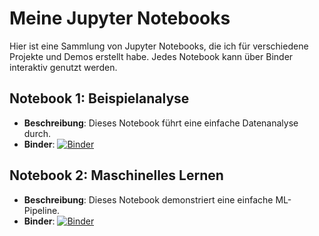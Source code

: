 # Meine Jupyter Notebooks

Hier ist eine Sammlung von Jupyter Notebooks, die ich für verschiedene Projekte und Demos erstellt habe. Jedes Notebook kann über Binder interaktiv genutzt werden.

## Notebook 1: Beispielanalyse

- **Beschreibung**: Dieses Notebook führt eine einfache Datenanalyse durch.
- **Binder**: [![Binder](https://mybinder.org/badge_logo.svg)](https://mybinder.org/v2/gh/deinUsername/deinRepo/HEAD?filepath=pfadZumNotebook1.ipynb)

## Notebook 2: Maschinelles Lernen

- **Beschreibung**: Dieses Notebook demonstriert eine einfache ML-Pipeline.
- **Binder**: [![Binder](https://mybinder.org/badge_logo.svg)](https://mybinder.org/v2/gh/deinUsername/deinRepo/HEAD?filepath=pfadZumNotebook2.ipynb)
